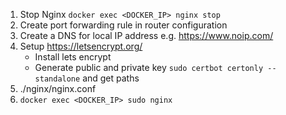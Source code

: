 1. Stop Nginx `docker exec <DOCKER_IP> nginx stop`
2. Create port forwarding rule in router configuration
3. Create a DNS for local IP address e.g. https://www.noip.com/
4. Setup https://letsencrypt.org/
   - Install lets encrypt
   - Generate public and private key `sudo certbot certonly --standalone` and get paths
5. ./nginx/nginx.conf
6. `docker exec <DOCKER_IP> sudo nginx`
